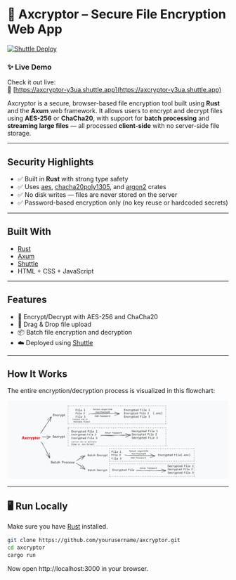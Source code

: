 # 🔐 Axcryptor – Secure File Encryption Web App

[![Shuttle Deploy](https://img.shields.io/badge/deployed%20on-shuttle-blue.svg)](https://axcryptor-y3ua.shuttle.app/)
### ✨ Live Demo  
Check it out live:  
🔗 [https://axcryptor-y3ua.shuttle.app](https://axcryptor-y3ua.shuttle.app)

Axcryptor is a secure, browser-based file encryption tool built using **Rust** and the **Axum** web framework. It allows users to encrypt and decrypt files using **AES-256** or **ChaCha20**, with support for **batch processing** and **streaming large files** — all processed **client-side** with no server-side file storage.

---

## Security Highlights

- ✅ Built in **Rust** with strong type safety
- ✅ Uses [aes](https://docs.rs/aes), [chacha20poly1305](https://docs.rs/chacha20poly1305), and [argon2](https://docs.rs/argon2) crates
- ✅ No disk writes — files are never stored on the server
- ✅ Password-based encryption only (no key reuse or hardcoded secrets)

---

## Built With

- [Rust](https://www.rust-lang.org/)
- [Axum](https://docs.rs/axum)
- [Shuttle](https://www.shuttle.rs)
- HTML + CSS + JavaScript

--- 

## Features

- 🔐 Encrypt/Decrypt with AES-256 and ChaCha20
- 📂 Drag & Drop file upload
- 📦 Batch file encryption and decryption
- ☁️ Deployed using [Shuttle](https://axcryptor-y3ua.shuttle.app/)

---

## How It Works

The entire encryption/decryption process is visualized in this flowchart:

![Encryption-Decryption Flowchart](static/screens/Screenshot%202025-07-03%20163734.png)

---

## 🖥️ Run Locally

Make sure you have [Rust](https://www.rust-lang.org/tools/install) installed.

```bash
git clone https://github.com/yourusername/axcryptor.git
cd axcryptor
cargo run
```
Now open http://localhost:3000 in your browser.

